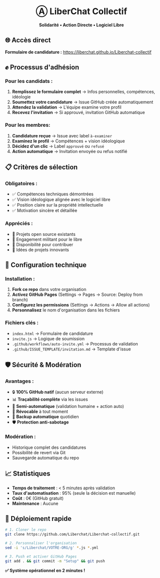 <div align="center">

# Ⓐ LiberChat Collectif

**Solidarité • Action Directe • Logiciel Libre**

</div>

## 🌐 Accès direct

**Formulaire de candidature :** https://liberchat.github.io/Liberchat-collectif

## ✊ Processus d'adhésion

### Pour les candidats :
1. **Remplissez le formulaire complet** → Infos personnelles, compétences, idéologie
2. **Soumettez votre candidature** → Issue GitHub créée automatiquement
3. **Attendez la validation** → L'équipe examine votre profil
4. **Recevez l'invitation** → Si approuvé, invitation GitHub automatique

### Pour les membres:
1. **Candidature reçue** → Issue avec label `à-examiner`
2. **Examinez le profil** → Compétences + vision idéologique
3. **Décidez d'un clic** → Label `approuvé` ou `refusé`
4. **Action automatique** → Invitation envoyée ou refus notifié

## 📋 Critères de sélection

### Obligatoires :
- ✅ Compétences techniques démontrées
- ✅ Vision idéologique alignée avec le logiciel libre
- ✅ Position claire sur la propriété intellectuelle
- ✅ Motivation sincère et détaillée

### Appréciés :
- 🎯 Projets open source existants
- 🎯 Engagement militant pour le libre
- 🎯 Disponibilité pour contribuer
- 🎯 Idées de projets innovants

## 🔧 Configuration technique

### Installation :
1. **Fork ce repo** dans votre organisation
2. **Activez GitHub Pages** (Settings → Pages → Source: Deploy from branch)
3. **Configurez les permissions** (Settings → Actions → Allow all actions)
4. **Personnalisez** le nom d'organisation dans les fichiers

### Fichiers clés :
- `index.html` → Formulaire de candidature
- `invite.js` → Logique de soumission
- `.github/workflows/auto-invite.yml` → Processus de validation
- `.github/ISSUE_TEMPLATE/invitation.md` → Template d'issue

## 🛡️ Sécurité & Modération

### Avantages :
- 🔒 **100% GitHub natif** (aucun serveur externe)
- 📊 **Traçabilité complète** via les issues
- 🤖 **Semi-automatique** (validation humaine + action auto)
- 🔄 **Révocable** à tout moment
- 💾 **Backup automatique** quotidien
- 🛡️ **Protection anti-sabotage**

### Modération :
- Historique complet des candidatures
- Possibilité de revert via Git
- Sauvegarde automatique du repo

## 📈 Statistiques

- **Temps de traitement** : < 5 minutes après validation
- **Taux d'automatisation** : 95% (seule la décision est manuelle)
- **Coût** : 0€ (GitHub gratuit)
- **Maintenance** : Aucune

## 🚀 Déploiement rapide

```bash
# 1. Cloner le repo
git clone https://github.com/Liberchat/Liberchat-collectif.git

# 2. Personnaliser l'organisation
sed -i 's/Liberchat/VOTRE-ORG/g' *.js *.yml

# 3. Push et activer GitHub Pages
git add . && git commit -m "Setup" && git push
```

**✅ Système opérationnel en 2 minutes !**
